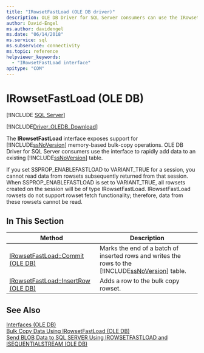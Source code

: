 ```yaml
---
title: "IRowsetFastLoad (OLE DB driver)"
description: OLE DB Driver for SQL Server consumers can use the IRowsetFastLoad interface to rapidly add data to an existing SQL Server table.
author: David-Engel
ms.author: davidengel
ms.date: "06/14/2018"
ms.service: sql
ms.subservice: connectivity
ms.topic: reference
helpviewer_keywords:
  - "IRowsetFastLoad interface"
apitype: "COM"
---
```

# IRowsetFastLoad (OLE DB)
[!INCLUDE [SQL Server](../../../includes/applies-to-version/sql-asdb-asdbmi-asa-pdw.md)]

[!INCLUDE[Driver_OLEDB_Download](../../../includes/driver_oledb_download.md)]

  The **IRowsetFastLoad** interface exposes support for [!INCLUDE[ssNoVersion](../../../includes/ssnoversion-md.md)] memory-based bulk-copy operations. OLE DB Driver for SQL Server consumers use the interface to rapidly add data to an existing [!INCLUDE[ssNoVersion](../../../includes/ssnoversion-md.md)] table.  
  
 If you set SSPROP_ENABLEFASTLOAD to VARIANT_TRUE for a session, you cannot read data from rowsets subsequently returned from that session. When SSPROP_ENABLEFASTLOAD is set to VARIANT_TRUE, all rowsets created on the session will be of type IRowsetFastLoad. IRowsetFastLoad rowsets do not support rowset fetch functionality; therefore, data from these rowsets cannot be read.  
  
## In This Section  
  
|Method|Description|  
|------------|-----------------|  
|[IRowsetFastLoad::Commit &#40;OLE DB&#41;](../../oledb/ole-db-interfaces/irowsetfastload-commit-ole-db.md)|Marks the end of a batch of inserted rows and writes the rows to the [!INCLUDE[ssNoVersion](../../../includes/ssnoversion-md.md)] table.|  
|[IRowsetFastLoad::InsertRow &#40;OLE DB&#41;](../../oledb/ole-db-interfaces/irowsetfastload-insertrow-ole-db.md)|Adds a row to the bulk copy rowset.|  
  
## See Also  
 [Interfaces &#40;OLE DB&#41;](../../oledb/ole-db-interfaces/oledb-driver-for-sql-server-ole-db-interfaces.md)   
 [Bulk Copy Data Using IRowsetFastLoad &#40;OLE DB&#41;](../../oledb/ole-db-how-to/bulk-copy-data-using-irowsetfastload-ole-db.md)   
 [Send BLOB Data to SQL SERVER Using IROWSETFASTLOAD and ISEQUENTIALSTREAM &#40;OLE DB&#41;](../../oledb/ole-db-how-to/send-blob-data-to-sql-server-using-irowsetfastload-and-isequentialstream-ole-db.md)  
  
  
